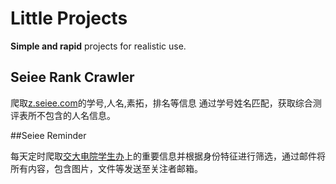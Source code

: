 # Little Projects

**Simple and rapid** projects for realistic use.

## Seiee Rank Crawler

爬取[z.seiee.com](http://z.seiee.com/)的学号,人名,素拓，排名等信息
通过学号姓名匹配，获取综合测评表所不包含的人名信息。

##Seiee Reminder

每天定时爬取[交大电院学生办](http://xsb.seiee.sjtu.edu.cn/)上的重要信息并根据身份特征进行筛选，通过邮件将所有内容，包含图片，文件等发送至关注者邮箱。
